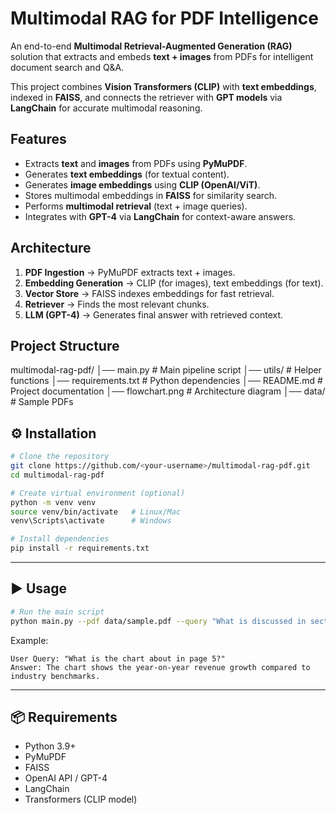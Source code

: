 # Multimodal RAG for PDF Intelligence

An end-to-end **Multimodal Retrieval-Augmented Generation (RAG)** solution that extracts and embeds **text + images** from PDFs for intelligent document search and Q&A.  

This project combines **Vision Transformers (CLIP)** with **text embeddings**, indexed in **FAISS**, and connects the retriever with **GPT models** via **LangChain** for accurate multimodal reasoning.

## Features

- Extracts **text** and **images** from PDFs using **PyMuPDF**.
- Generates **text embeddings** (for textual content).
- Generates **image embeddings** using **CLIP (OpenAI/ViT)**.
- Stores multimodal embeddings in **FAISS** for similarity search.
- Performs **multimodal retrieval** (text + image queries).
- Integrates with **GPT-4** via **LangChain** for context-aware answers.

## Architecture

1. **PDF Ingestion** → PyMuPDF extracts text + images.  
2. **Embedding Generation** → CLIP (for images), text embeddings (for text).  
3. **Vector Store** → FAISS indexes embeddings for fast retrieval.  
4. **Retriever** → Finds the most relevant chunks.  
5. **LLM (GPT-4)** → Generates final answer with retrieved context.  

## Project Structure

multimodal-rag-pdf/
│── main.py               # Main pipeline script
│── utils/                # Helper functions
│── requirements.txt      # Python dependencies
│── README.md             # Project documentation
│── flowchart.png         # Architecture diagram
│── data/                 # Sample PDFs


## ⚙️ Installation
```bash
# Clone the repository
git clone https://github.com/<your-username>/multimodal-rag-pdf.git
cd multimodal-rag-pdf

# Create virtual environment (optional)
python -m venv venv
source venv/bin/activate   # Linux/Mac
venv\Scripts\activate      # Windows

# Install dependencies
pip install -r requirements.txt
```

---

## ▶️ Usage
```bash
# Run the main script
python main.py --pdf data/sample.pdf --query "What is discussed in section 2?"
```

Example:
```
User Query: "What is the chart about in page 5?"
Answer: The chart shows the year-on-year revenue growth compared to industry benchmarks.
```

---

## 📦 Requirements
- Python 3.9+
- PyMuPDF
- FAISS
- OpenAI API / GPT-4
- LangChain
- Transformers (CLIP model)
